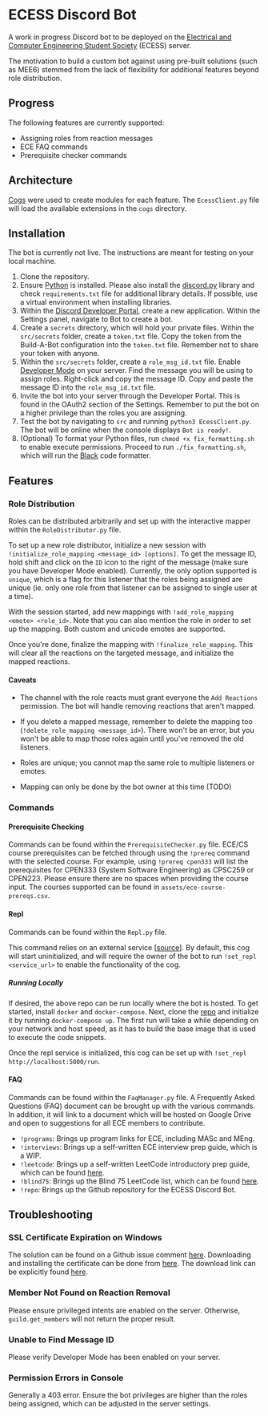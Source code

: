 # ECESS Discord Bot
A work in progress Discord bot to be deployed on the [Electrical and Computer Engineering Student Society](http://ubcecess.com/) (ECESS) server. 

The motivation to build a custom bot against using pre-built solutions (such as MEE6) stemmed from the lack of flexibility for additional features beyond role distribution.

## Progress
The following features are currently supported:
- Assigning roles from reaction messages
- ECE FAQ commands
- Prerequisite checker commands

## Architecture
[Cogs](https://discordpy.readthedocs.io/en/latest/ext/commands/cogs.html) were used to create modules for each feature. The `EcessClient.py` file will load the available extensions in the `cogs` directory.

## Installation
The bot is currently not live. The instructions are meant for testing on your local machine.
1. Clone the repository.
2. Ensure [Python](https://www.python.org/) is installed. Please also install the [discord.py](https://discordpy.readthedocs.io/en/latest/intro.html#installing) library and check `requirements.txt` file for additional library details. If possible, use a virtual environment when installing libraries.
3. Within the [Discord Developer Portal](https://discord.com/developers/applications), create a new application. Within the Settings panel, navigate to Bot to create a bot.
4. Create a `secrets` directory, which will hold your private files. Within the `src/secrets` folder, create a `token.txt` file. Copy the token from the Build-A-Bot configuration into the `token.txt` file. Remember not to share your token with anyone.
5. Within the `src/secrets` folder, create a `role_msg_id.txt` file. Enable [Developer Mode](https://discordia.me/en/developer-mode) on your server. Find the message you will be using to assign roles. Right-click and copy the message ID. Copy and paste the message ID into the `role_msg_id.txt` file.
6. Invite the bot into your server through the Developer Portal. This is found in the OAuth2 section of the Settings. Remember to put the bot on a higher privilege than the roles you are assigning.  
7. Test the bot by navigating to `src` and running `python3 EcessClient.py`. The bot will be online when the console displays `Bot is ready!`.
8. (Optional) To format your Python files, run `chmod +x fix_formatting.sh` to enable execute permissions. Proceed to run `./fix_formatting.sh`, which will run the [Black](https://github.com/psf/black) code formatter.

## Features
### Role Distribution

Roles can be distributed arbitrarily and set up with the interactive mapper within the `RoleDistributor.py` file.

To set up a new role distributor, initialize a new session with `!initialize_role_mapping <message_id> [options]`. To get the message ID, hold shift and click on the `ID` icon to the right of the message (make sure you have Developer Mode enabled). Currently, the only option supported is `unique`, which is a flag for this listener that the roles being assigned are unique (ie. only one role from that listener can be assigned to single user at a time).

With the session started, add new mappings with `!add_role_mapping <emote> <role_id>`. Note that you can also mention the role in order to set up the mapping. Both custom and unicode emotes are supported.

Once you're done, finalize the mapping with `!finalize_role_mapping`. This will clear all the reactions on the targeted message, and initialize the mapped reactions.

#### Caveats

- The channel with the role reacts must grant everyone the `Add Reactions` permission. The bot will handle removing reactions that aren't mapped.

- If you delete a mapped message, remember to delete the mapping too (`!delete_role_mapping <message_id>`). There won't be an error, but you won't be able to map those roles again until you've removed the old listeners.

- Roles are unique; you cannot map the same role to multiple listeners or emotes.

- Mapping can only be done by the bot owner at this time (TODO)


### Commands
#### Prerequisite Checking
Commands can be found within the `PrerequisiteChecker.py` file.
ECE/CS course prerequisites can be fetched through using the `!prereq` command with the selected course. For example, using `!prereq cpen333` will list the prerequisites for CPEN333 (System Software Engineering) as CPSC259 or CPEN223. Please ensure there are no spaces when providing the course input. The courses supported can be found in `assets/ece-course-prereqs.csv`.

#### Repl
Commands can be found within the `Repl.py` file.

This command relies on an external service [[source](https://github.com/lcfyi/repl-api)]. By default, this cog will start uninitialized, and will require the owner of the bot to run `!set_repl <service_url>` to enable the functionality of the cog.

##### Running Locally

If desired, the above repo can be run locally where the bot is hosted. To get started, install `docker` and `docker-compose`. Next, clone the [repo](https://github.com/lcfyi/repl-api) and initialize it by running `docker-compose up`. The first run will take a while depending on your network and host speed, as it has to build the base image that is used to execute the code snippets.

Once the repl service is initialized, this cog can be set up with `!set_repl http://localhost:5000/run`.

#### FAQ
Commands can be found within the `FaqManager.py` file.
A Frequently Asked Questions (FAQ) document can be brought up with the various commands. In addition, it will link to a document which will be hosted on Google Drive and open to suggestions for all ECE members to contribute.
- `!programs`: Brings up program links for ECE, including MASc and MEng.
- `!interviews`: Brings up a self-written ECE interview prep guide, which is a WIP.
- `!leetcode`: Brings up a self-written LeetCode introductory prep guide, which can be found [here](https://docs.google.com/document/d/16BeYJzj_az-8Zv562RgZ0M_mxvCo6W6Thhc0D1oaNwE/edit?usp=sharing).
- `!blind75`: Brings up the Blind 75 LeetCode list, which can be found [here](https://docs.google.com/spreadsheets/d/1O6lu-27mkdEfQAFfMB43vcqZRF57ygtJO2tCDw2ZQaY/edit?usp=sharing).
- `!repo`: Brings up the Github repository for the ECESS Discord Bot.

## Troubleshooting
### SSL Certificate Expiration on Windows
The solution can be found on a Github issue comment [here](https://github.com/Rapptz/discord.py/issues/4159#issuecomment-640107584). Downloading and installing the certificate can be done from [here](https://crt.sh/?id=2835394). The download link can be explicitly found [here](https://beans-took-my-kids.reeee.ee/38qB2n.png).

### Member Not Found on Reaction Removal
Please ensure privileged intents are enabled on the server. Otherwise, `guild.get_members` will not return the proper result.

### Unable to Find Message ID
Please verify Developer Mode has been enabled on your server.

### Permission Errors in Console
Generally a 403 error. Ensure the bot privileges are higher than the roles being assigned, which can be adjusted in the server settings.
